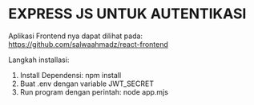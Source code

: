 # EXPRESS JS UNTUK AUTENTIKASI

Aplikasi Frontend nya dapat dilihat pada:
https://github.com/salwaahmadz/react-frontend

Langkah installasi:
1. Install Dependensi: npm install
2. Buat .env dengan variable JWT_SECRET
3. Run program dengan perintah: node app.mjs
